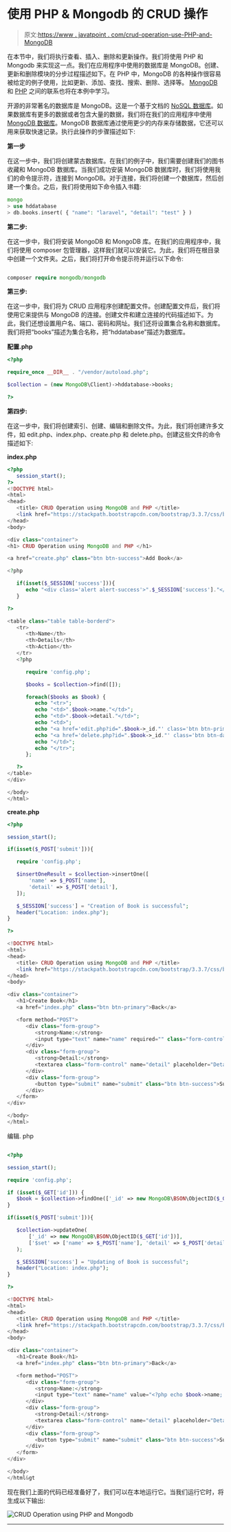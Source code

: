 # 使用 PHP & Mongodb 的 CRUD 操作

> 原文:[https://www . javatpoint . com/crud-operation-use-PHP-and-MongoDB](https://www.javatpoint.com/crud-operation-using-php-and-mongodb)

在本节中，我们将执行查看、插入、删除和更新操作。我们将使用 PHP 和 Mongodb 来实现这一点。我们在应用程序中使用的数据库是 MongoDB。创建、更新和删除模块的分步过程描述如下。在 PHP 中，MongoDB 的各种操作很容易被给定的例子使用，比如更新、添加、查找、搜索、删除、选择等。 [MongoDB](https://www.javatpoint.com/mongodb-tutorial) 和 [PHP](https://www.javatpoint.com/php-tutorial) 之间的联系也将在本例中学习。

开源的非常著名的数据库是 MongoDB。这是一个基于文档的 [NoSQL 数据库](https://www.javatpoint.com/nosql-databases)。如果数据库有更多的数据或者包含大量的数据，我们将在我们的应用程序中使用 [MongoDB 数据库](https://www.javatpoint.com/mongodb-create-database)。MongoDB 数据库通过使用更少的内存来存储数据，它还可以用来获取快速记录。执行此操作的步骤描述如下:

**第一步**

在这一步中，我们将创建蒙古数据库。在我们的例子中，我们需要创建我们的图书收藏和 MongoDB 数据库。当我们成功安装 MongoDB 数据库时，我们将使用我们的命令提示符，连接到 MongoDB。对于连接，我们将创建一个数据库，然后创建一个集合。之后，我们将使用如下命令插入书籍:

```php
mongo
> use hddatabase
> db.books.insert( { "name": "laravel", "detail": "test" } )

```

**第二步:**

在这一步中，我们将安装 MongoDB 和 MongoDB 库。在我们的应用程序中，我们将使用 composer 包管理器，这样我们就可以安装它。为此，我们将在根目录中创建一个文件夹。之后，我们将打开命令提示符并运行以下命令:

```php

composer require mongodb/mongodb

```

**第三步:**

在这一步中，我们将为 CRUD 应用程序创建配置文件。创建配置文件后，我们将使用它来提供与 MongoDB 的连接。创建文件和建立连接的代码描述如下。为此，我们还想设置用户名、端口、密码和网址。我们还将设置集合名称和数据库。我们将把“books”描述为集合名称，把“hddatabase”描述为数据库。

**配置.php**

```php
<?php

require_once __DIR__ . "/vendor/autoload.php";

$collection = (new MongoDB\Client)->hddatabase->books;

?>

```

**第四步:**

在这一步中，我们将创建索引、创建、编辑和删除文件。为此，我们将创建许多文件，如 edit.php、index.php、create.php 和 delete.php。创建这些文件的命令描述如下:

**index.php**

```php
<?php
   session_start();
?>
<!DOCTYPE html>
<html>
<head>
   <title> CRUD Operation using MongoDB and PHP </title>
   <link href="https://stackpath.bootstrapcdn.com/bootstrap/3.3.7/css/bootstrap.min.css" rel="stylesheet" crossorigin="anonymous">
</head>
<body>

<div class="container">
<h1> CRUD Operation using MongoDB and PHP </h1>

<a href="create.php" class="btn btn-success">Add Book</a>

<?php

   if(isset($_SESSION['success'])){
      echo "<div class='alert alert-success'>".$_SESSION['success']."</div>";
   }

?>

<table class="table table-borderd">
   <tr>
      <th>Name</th>
      <th>Details</th>
      <th>Action</th>
   </tr>
   <?php

      require 'config.php';

      $books = $collection->find([]);

      foreach($books as $book) {
         echo "<tr>";
         echo "<td>".$book->name."</td>";
         echo "<td>".$book->detail."</td>";
         echo "<td>";
         echo "<a href='edit.php?id=".$book->_id."' class='btn btn-primary'>Edit</a>";
         echo "<a href='delete.php?id=".$book->_id."' class='btn btn-danger'>Delete</a>";
         echo "</td>";
         echo "</tr>";
      };

   ?>
</table>
</div>

</body>
</html>

```

**create.php**

```php
<?php

session_start();

if(isset($_POST['submit'])){

   require 'config.php';

   $insertOneResult = $collection->insertOne([
       'name' => $_POST['name'],
       'detail' => $_POST['detail'],
   ]);

   $_SESSION['success'] = "Creation of Book is successful";
   header("Location: index.php");
}

?>

<!DOCTYPE html>
<html>
<head>
   <title> CRUD Operation using MongoDB and PHP </title>
   <link href="https://stackpath.bootstrapcdn.com/bootstrap/3.3.7/css/bootstrap.min.css" rel="stylesheet" crossorigin="anonymous">
</head>
<body>

<div class="container">
   <h1>Create Book</h1>
   <a href="index.php" class="btn btn-primary">Back</a>

   <form method="POST">
      <div class="form-group">
         <strong>Name:</strong>
         <input type="text" name="name" required="" class="form-control" placeholder="Name">
      </div>
      <div class="form-group">
         <strong>Detail:</strong>
         <textarea class="form-control" name="detail" placeholder="Detail" placeholder="Detail"></textarea>
      </div>
      <div class="form-group">
         <button type="submit" name="submit" class="btn btn-success">Submit</button>
      </div>
   </form>
</div>

</body>
</html>

```

编辑. php

```php

<?php

session_start();

require 'config.php';

if (isset($_GET['id'])) {
   $book = $collection->findOne(['_id' => new MongoDB\BSON\ObjectID($_GET['id'])]);
}

if(isset($_POST['submit'])){

   $collection->updateOne(
       ['_id' => new MongoDB\BSON\ObjectID($_GET['id'])],
       ['$set' => ['name' => $_POST['name'], 'detail' => $_POST['detail'],]]
   );

   $_SESSION['success'] = "Updating of Book is successful";
   header("Location: index.php");
}

?>

<!DOCTYPE html>
<html>
<head>
   <title> CRUD Operation using MongoDB and PHP </title>
   <link href="https://stackpath.bootstrapcdn.com/bootstrap/3.3.7/css/bootstrap.min.css" rel="stylesheet" crossorigin="anonymous">
</head>
<body>

<div class="container">
   <h1>Create Book</h1>
   <a href="index.php" class="btn btn-primary">Back</a>

   <form method="POST">
      <div class="form-group">
         <strong>Name:</strong>
         <input type="text" name="name" value="<?php echo $book->name; ?>" required="" class="form-control" placeholder="Name">
      </div>
      <div class="form-group">
         <strong>Detail:</strong>
         <textarea class="form-control" name="detail" placeholder="Detail" placeholder="Detail"><?php echo $book->detail; ?></textarea>
      </div>
      <div class="form-group">
         <button type="submit" name="submit" class="btn btn-success">Submit</button>
      </div>
   </form>
</div>

</body>
</html&gt

```

现在我们上面的代码已经准备好了，我们可以在本地运行它。当我们运行它时，将生成以下输出:

![CRUD Operation using PHP and Mongodb](img/934c2128605c5028c53eac236c658734.png)

* * *